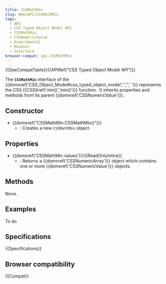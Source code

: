 ```yaml
---
title: CSSMathMin
slug: Web/API/CSSMathMin
tags:
  - API
  - CSS Typed Object Model API
  - CSSMathMin
  - CSSNumericValue
  - Experimental
  - Houdini
  - Interface
browser-compat: api.CSSMathMin
---
```

{{SeeCompatTable}}{{APIRef("CSS Typed Object Model API")}}

The **`CSSMathMin`** interface of the {{domxref('CSS_Object_Model#css_typed_object_model','','',' ')}} represents the CSS {{CSSXref('min()','min()')}} function.  It inherits properties and methods from its parent {{domxref('CSSNumericValue')}}.

## Constructor

- {{domxref("CSSMathMin.CSSMathMin()")}}
  - : Creates a new `CSSMathMin` object.

## Properties

- {{domxref('CSSMathMin.values')}}{{ReadOnlyInline}}
  - : Returns a {{domxref('CSSNumericArray')}} object which contains one or more {{domxref('CSSNumericValue')}} objects.

## Methods

None.

## Examples

To do

## Specifications

{{Specifications}}

## Browser compatibility

{{Compat}}
